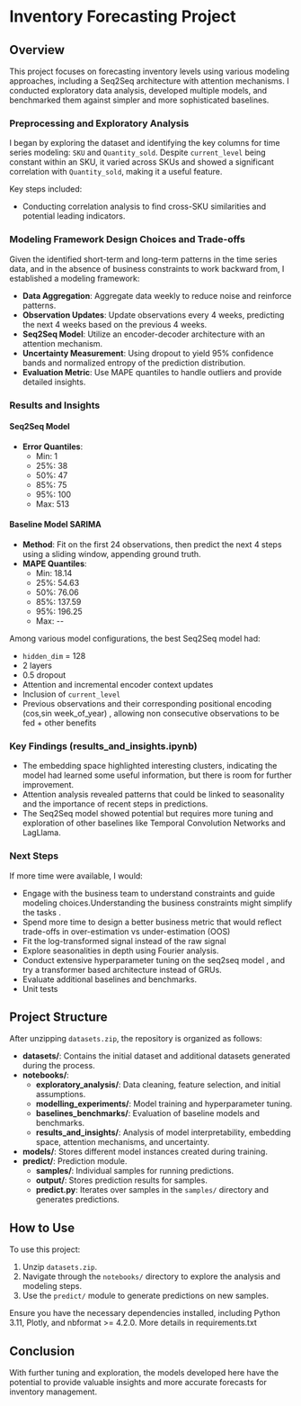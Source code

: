 # Inventory Forecasting Project

## Overview

This project focuses on forecasting inventory levels using various modeling approaches, including a Seq2Seq architecture with attention mechanisms. I conducted exploratory data analysis, developed multiple models, and benchmarked them against simpler and more sophisticated baselines.

### Preprocessing and Exploratory Analysis

I began by exploring the dataset and identifying the key columns for time series modeling: `SKU` and `Quantity_sold`. Despite `current_level` being constant within an SKU, it varied across SKUs and showed a significant correlation with `Quantity_sold`, making it a useful feature.

Key steps included:
- Conducting correlation analysis to find cross-SKU similarities and potential leading indicators.

### Modeling Framework Design Choices and Trade-offs

Given the identified short-term and long-term patterns in the time series data, and in the absence of business constraints to work backward from, I established a modeling framework:
- **Data Aggregation**: Aggregate data weekly to reduce noise and reinforce patterns.
- **Observation Updates**: Update observations every 4 weeks, predicting the next 4 weeks based on the previous 4 weeks.
- **Seq2Seq Model**: Utilize an encoder-decoder architecture with an attention mechanism.
- **Uncertainty Measurement**: Using dropout to yield 95% confidence bands and normalized entropy of the prediction distribution.
- **Evaluation Metric**: Use MAPE quantiles to handle outliers and provide detailed insights.

### Results and Insights

#### Seq2Seq Model
- **Error Quantiles**: 
  - Min: 1
  - 25%: 38
  - 50%: 47
  - 85%: 75
  - 95%: 100
  - Max: 513

#### Baseline Model **SARIMA**
   - **Method**: Fit on the first 24 observations, then predict the next 4 steps using a sliding window, appending ground truth.
   - **MAPE Quantiles**: 
     - Min: 18.14
     - 25%: 54.63
     - 50%: 76.06
     - 85%: 137.59
     - 95%: 196.25
     - Max: --

Among various model configurations, the best Seq2Seq model had:
- `hidden_dim` = 128
- 2 layers
- 0.5 dropout
- Attention and incremental encoder context updates
- Inclusion of `current_level`
- Previous observations and their corresponding positional encoding (cos,sin week_of_year) , allowing non consecutive observations to be fed + other benefits


### Key Findings (results_and_insights.ipynb)

- The embedding space highlighted interesting clusters, indicating the model had learned some useful information, but there is room for further improvement.
- Attention analysis revealed patterns that could be linked to seasonality and the importance of recent steps in predictions.
- The Seq2Seq model showed potential but requires more tuning and exploration of other baselines like Temporal Convolution Networks and LagLlama.

### Next Steps

If more time were available, I would:
- Engage with the business team to understand constraints and guide modeling choices.Understanding the business constraints might simplify the tasks .
- Spend more time to design a better business metric that would reflect trade-offs in over-estimation vs under-estimation (OOS)
- Fit the log-transformed signal instead of the raw signal
- Explore seasonalities in depth using Fourier analysis.
- Conduct extensive hyperparameter tuning on the seq2seq model , and try a transformer based architecture instead of GRUs.
- Evaluate additional baselines and benchmarks.
- Unit tests 

## Project Structure

After unzipping `datasets.zip`, the repository is organized as follows:

- **datasets/**: Contains the initial dataset and additional datasets generated during the process.
- **notebooks/**:
  - **exploratory_analysis/**: Data cleaning, feature selection, and initial assumptions.
  - **modelling_experiments/**: Model training and hyperparameter tuning.
  - **baselines_benchmarks/**: Evaluation of baseline models and benchmarks.
  - **results_and_insights/**: Analysis of model interpretability, embedding space, attention mechanisms, and uncertainty.
- **models/**: Stores different model instances created during training.
- **predict/**: Prediction module.
  - **samples/**: Individual samples for running predictions.
  - **output/**: Stores prediction results for samples.
  - **predict.py**: Iterates over samples in the `samples/` directory and generates predictions.

## How to Use

To use this project:
1. Unzip `datasets.zip`.
2. Navigate through the `notebooks/` directory to explore the analysis and modeling steps.
3. Use the `predict/` module to generate predictions on new samples.

Ensure you have the necessary dependencies installed, including Python 3.11, Plotly, and nbformat >= 4.2.0. More details in requirements.txt

## Conclusion

With further tuning and exploration, the models developed here have the potential to provide valuable insights and more accurate forecasts for inventory management.